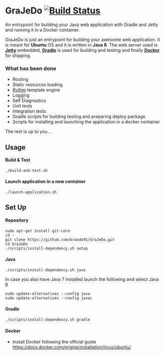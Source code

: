 # GraJeDo [![Build Status](https://api.travis-ci.org/brando91/GraJeDo.svg?branch=master)](https://travis-ci.org/brando91/GraJeDo)
An entrypoint for building your Java web application with Gradle and Jetty and running it in a Docker container.

GraJeDo is just an entrypoint for building your awesome web application. It is meant for **Ubuntu** OS and it is written in **Java 8**. The web server used is **[Jetty](http://www.eclipse.org/jetty/)** embedded, **[Gradle](https://gradle.org/)** is used for building and testing and finally **[Docker](https://www.docker.com/)** for shipping.

### What has been done ###
* Routing
* Static resources loading
* [Rythm](http://rythmengine.org/) template engine
* Logging
* Self Diagnostics
* Unit tests
* Integration tests
* Gradle scripts for building testing and preparing deploy package
* Scripts for installing and launching the application in a docker container

The rest is up to you...

## Usage ##

#### Build & Test ####
```
./build-and-test.sh
```

#### Launch application in a new container ####
```
./launch-application.sh
```

## Set Up ##

#### Repository ####
```
sudo apt-get install git-core
cd ~
git clone https://github.com/brando91/GraJeDo.git
cd GraJeDo
./scripts/install-dependency.sh setup
```

#### Java ####
```
./scripts/install-dependency.sh java
```

In case you also have Java 7 installed launch the following and select Java 8
```
sudo update-alternatives --config java
sudo update-alternatives --config javac
```

#### Gradle ####
```
./scripts/install-dependency.sh gradle
```

#### Docker ####
* Install Docker following the official guide https://docs.docker.com/engine/installation/linux/ubuntu/
